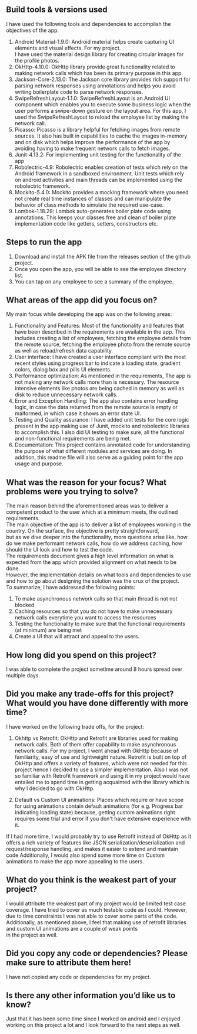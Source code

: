 ## Build tools & versions used
I have used the following tools and dependencies to accomplish the objectives of the app.  
1. Android Material-1.9.0: Android material helps create capturing UI elements and visual effects. For my project.  
   I have used the material design library for creating circular images for the profile photos.
2. OkHttp-4.10.0: OkHttp library provide great functionality related to making network calls which has been its primary purpose in this app.
3. Jackson-Core-2.13.0: The Jackson core library provides rich support for parsing network responses using annotations and helps you avoid writing boilerplate code to parse network responses.
4. SwipeRefreshLayout-1.1.0: SwipeRefreshLayout is an Android UI component which enables you to execute some business logic when the user performs a swipe-down gesture on the layout area.
   For this app, I used the SwipeRefreshLayout to reload the employee list by making the network call.
5. Picasso: Picasso is a library helpful for fetching images from remote sources. It also has built in capabilities to cache the images in-memory and on disk which helps improve the performance of the app by avoiding having to make frequent network calls to fetch images.
6. Junit-4.13.2: For implementing unit testing for the functionality of the app
7. Robolectric-4.9: Robolectric enables creation of tests which rely on the Android framework in a sandboxed environment. Unit tests which rely on android activities and main threads can be implemented using the robolectric framework.
8. Mockito-5.4.0: Mockito provides a mocking framework where you need not create real time instances of classes and can manipulate the behavior of class methods to simulate the required use-case.
9. Lombok-1.18.28: Lombok auto-generates boiler plate code using annotations. This keeps your classes free and clean of boiler plate implementation code like getters, setters, constructors etc.

## Steps to run the app
1. Download and install the APK file from the releases section of the github project.
2. Once you open the app, you will be able to see the employee directory list.
3. You can tap on any employee to see a summary of the employee.

## What areas of the app did you focus on?
My main focus while developing the app was on the following areas:
1. Functionality and Features: Most of the functionality and features that have been described in the requirements are available in the app.
   This includes creating a list of employees, fetching the employee details from the remote source, fetching the employee photo from the remote source as well as reload/refresh data capability.
2. User interface: I have created a user interface compliant with the most recent styles using progress bar to indicate a loading state, gradient colors, dialog box and pills UI elements.
3. Performance optimization: As mentioned in the requirements, The app is not making any network calls more than is necessary. The resource intensive elements like photos are being cached in memory as well as disk to reduce unnecessary network calls.
4. Error and Exception Handling: The app also contains error handling logic, in case the data returned from the remote source is empty or malformed, in which case it shows an error state UI.
5. Testing and Quality assurance: I have added unit tests for the core logic present in the app making use of Junit, mockito and robolectric libraries to accomplish this. I also did UI testing to make sure, all the functional and non-functional requirements are being met.
6. Documentation: This project contains annotated code for understanding the purpose of what different modules and services are doing. In addition, this readme file will also serve as a guiding point for the app usage and purpose.

## What was the reason for your focus? What problems were you trying to solve?
The main reason behind the aforementioned areas was to deliver a competent product to the user which at a minimum meets, the outlined requirements.  
The main objective of the app is to deliver a list of employees working in the country. On the surface, the objective is pretty straightforward,  
but as we dive deeper into the functionality, more questions arise like, how do we make performant network calls, how do we address caching, how should the UI look and how to test the code.  
The requirements document gives a high level information on what is expected from the app which provided alignment on what needs to be done.  
However, the implementation details on what tools and dependencies to use and how to go about designing the solution was the crux of the project.  
To summarize, I have addressed the following points:
1. To make asynchronous network calls so that main thread is not not blocked
2. Caching resources so that you do not have to make unnecessary network calls everytime you want to access the resources
3. Testing the functionality to make sure that the functional requirements (at minimum) are being met
4. Create a UI that will attract and appeal to the users.

## How long did you spend on this project?
I was able to complete the project sometime around 8 hours spread over multiple days.

## Did you make any trade-offs for this project? What would you have done differently with more time?
I have worked on the following trade offs, for the project:
1. Okhttp vs Retrofit: OkHttp and Retrofit are libraries used for making network calls. Both of them offer capability to make asynchronous network calls.
   For my project, I went ahead with OkHttp because of familiarity, easy of use and lightweight nature. Retrofit is built on top of OkHttp and offers a variety of features,
   which were not needed for this project hence I decided to use a simpler implementation. Also I was not so familiar with Retrofit framework and
   using it in my project would have entailed me to spend time in getting acquainted with the library which is why I decided to go with OkHttp.

2. Default vs Custom UI animations: Places which require or have scope for using animations contain default animations (for e.g. Progress bar indicating loading state) because, getting custom animations right requires some trial and error if you don't have extensive experience with it.

If I had more time, I would probably try to use Retrofit instead of OkHttp as it offers a rich variety of features like JSON serialization/deserialization and request/response handling, and makes it easier to extend and maintain code
Additionally, I would also spend some more time on Custom animations to make the app more appealing to the users.

## What do you think is the weakest part of your project?
I would attribute the weakest part of my project would be limited test case coverage. I have tried to cover as much testable code as I could.
However, due to time constraints I was not able to cover some parts of the code.
Additionally, as mentioned above, I feel that making use of retrofit libraries and custom UI animations are a couple of weak points  
in the project as well.

## Did you copy any code or dependencies? Please make sure to attribute them here!
I have not copied any code or dependencies for my project.

## Is there any other information you’d like us to know?
Just that it has been some time since I worked on android and I enjoyed working on this project a lot and I look forward to the next steps as well.